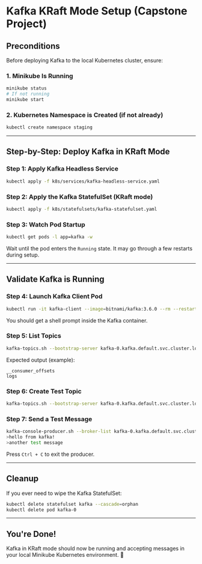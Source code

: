 # Kafka KRaft Mode Setup (Capstone Project)

##  Preconditions

Before deploying Kafka to the local Kubernetes cluster, ensure:

### 1. Minikube Is Running

```bash
minikube status
# If not running
minikube start
```

### 2. Kubernetes Namespace is Created (if not already)

```bash
kubectl create namespace staging
```

---

##  Step-by-Step: Deploy Kafka in KRaft Mode

### Step 1: Apply Kafka Headless Service

```bash
kubectl apply -f k8s/services/kafka-headless-service.yaml
```

### Step 2: Apply the Kafka StatefulSet (KRaft mode)

```bash
kubectl apply -f k8s/statefulsets/kafka-statefulset.yaml
```

### Step 3: Watch Pod Startup

```bash
kubectl get pods -l app=kafka -w
```

Wait until the pod enters the `Running` state. It may go through a few restarts during setup.

---

##  Validate Kafka is Running

### Step 4: Launch Kafka Client Pod

```bash
kubectl run -it kafka-client --image=bitnami/kafka:3.6.0 --rm --restart=Never -- bash
```

You should get a shell prompt inside the Kafka container.

### Step 5: List Topics

```bash
kafka-topics.sh --bootstrap-server kafka-0.kafka.default.svc.cluster.local:9092 --list
```

Expected output (example):

```
__consumer_offsets
logs
```

### Step 6: Create Test Topic

```bash
kafka-topics.sh --bootstrap-server kafka-0.kafka.default.svc.cluster.local:9092 --create --topic test-topic --partitions 1 --replication-factor 1
```

### Step 7: Send a Test Message

```bash
kafka-console-producer.sh --broker-list kafka-0.kafka.default.svc.cluster.local:9092 --topic test-topic
>hello from kafka!
>another test message
```

Press `Ctrl + C` to exit the producer.

---

##  Cleanup

If you ever need to wipe the Kafka StatefulSet:

```bash
kubectl delete statefulset kafka --cascade=orphan
kubectl delete pod kafka-0
```

---

##  You're Done!

Kafka in KRaft mode should now be running and accepting messages in your local Minikube Kubernetes environment. 🎉

